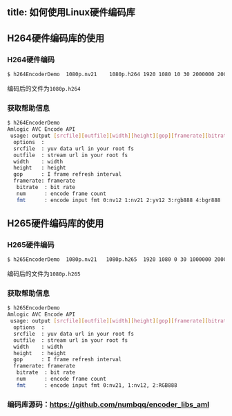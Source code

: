 title: 如何使用Linux硬件编码库
---
## H264硬件编码库的使用

### H264硬件编码
```sh
$ h264EncoderDemo  1080p.nv21    1080p.h264 1920 1080 10 30 2000000 2000 1
```
编码后的文件为`1080p.h264`

### 获取帮助信息
```sh
$ h264EncoderDemo
Amlogic AVC Encode API 
 usage: output [srcfile][outfile][width][height][gop][framerate][bitrate][num][fmt]
  options  :
  srcfile  : yuv data url in your root fs
  outfile  : stream url in your root fs
  width    : width
  height   : height
  gop      : I frame refresh interval
  framerate: framerate 
   bitrate  : bit rate 
   num      : encode frame count 
   fmt      : encode input fmt 0:nv12 1:nv21 2:yv12 3:rgb888 4:bgr888
```

## H265硬件编码库的使用
### H265硬件编码
```sh
$ h265EncoderDemo  1080p.nv21   1080p.h265  1920 1080 0 30 1000000 2000 0
```
编码后的文件为`1080p.h265`

### 获取帮助信息
```sh
$ h265EncoderDemo 
Amlogic AVC Encode API 
 usage: output [srcfile][outfile][width][height][gop][framerate][bitrate][num]
  options  :
  srcfile  : yuv data url in your root fs
  outfile  : stream url in your root fs
  width    : width
  height   : height
  gop      : I frame refresh interval
  framerate: framerate 
   bitrate  : bit rate 
   num      : encode frame count 
   fmt      : encode input fmt 0:nv21, 1:nv12, 2:RGB888
```

### 编码库源码：https://github.com/numbqq/encoder_libs_aml
